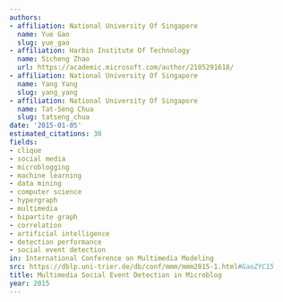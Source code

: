 ```yaml
---
authors:
- affiliation: National University Of Singapore
  name: Yue Gao
  slug: yue_gao
- affiliation: Harbin Institute Of Technology
  name: Sicheng Zhao
  url: https://academic.microsoft.com/author/2105291618/
- affiliation: National University Of Singapore
  name: Yang Yang
  slug: yang_yang
- affiliation: National University Of Singapore
  name: Tat-Seng Chua
  slug: tatseng_chua
date: '2015-01-05'
estimated_citations: 30
fields:
- clique
- social media
- microblogging
- machine learning
- data mining
- computer science
- hypergraph
- multimedia
- bipartite graph
- correlation
- artificial intelligence
- detection performance
- social event detection
in: International Conference on Multimedia Modeling
src: https://dblp.uni-trier.de/db/conf/mmm/mmm2015-1.html#GaoZYC15
title: Multimedia Social Event Detection in Microblog
year: 2015
---
```

